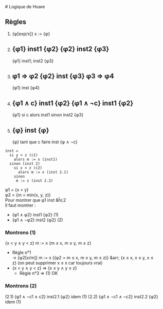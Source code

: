 <LINK href="../frac.css" rel="stylesheet" type="text/css">
# Logique de Hoare

## Règles

1. {&phi;[exp/x]} x := {&phi;}
2. {&phi;1} inst1 {&phi;2}      {&phi;2} inst2 {&phi;3}
   ---------------------------------------------------
   {&phi;1} inst1; inst2 {&phi;3}
3. &phi;1 &rArr; &phi;2  {&phi;2} inst {&phi;3}  &phi;3 &rArr; &phi;4
   ---------------------------------------------------
   {&phi;1} inst {&phi;4}
4. {&phi;1 &and; c} inst1 {&phi;2}   {&phi;1 &and; &not;c} inst1 {&phi;2}
   ---------------------------------------------------
   {&phi;1} si c alors inst1 sinon inst2 {&phi;3}
5. {&phi;} inst {&phi;}
   ---------------------------------------------------
   {&phi;} tant que c faire inst {&phi; &and; &not;c}

```
inst =
  si y < z (c1)
    alors m := x (inst1)
  sinon (inst 2)
    si x < z (c2)
      alors m := x (inst 2.1)
    sinon
     m := z (inst 2.2)
```

&phi;1 = {x < y}  
&phi;2 = {m = min(x, y, z)}  
Pour montrer que &phi;1 inst &ĥi;2  
Il faut montrer :
* {&phi;1 &and; &phi;2} inst1 {&phi;2} (1)
* {&phi;1 &and; &not;&phi;2} inst2 {&phi;2} (2)

### Montrons (1)
{x < y &and; y < z} m := x {m &le; x, m &le; y, m &le; z}  
* Règle n°1  
  &rarr; {&phi;2[x/m]} m := x {(&phi;2 = m &le; x, m &le; y, m &le; z)}
  &arr;  {x &le; x, x &le; y, x &le; z} (on peut supprimer x &le; x car toujours vrai)
* {x < y &and; y < z} &rArr; {x &le; y &and; y &le; z}
  + Règle n°3 &rArr; (1) OK

### Montrons (2)
(2.1) {&phi;1 &and; &not;c1 &and; c2} inst2.1 {&phi;2} idem (1)
(2.2) {&phi;1 &and; &not;c1 &and; &not;c2} inst2.2 {&phi;2} idem (1)